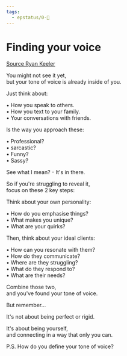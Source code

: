 ```yaml
---
tags:
  - epstatus/0-🌰
---
```

# Finding your voice
[Source Ryan Keeler](https://www.linkedin.com/posts/mrryankeeler_i-dont-know-my-tone-of-voice-yes-you-activity-7259473265729929217-mIJ2?utm_source=share&utm_medium=member_desktop)


You might not see it yet,  
but your tone of voice is already inside of you.  
  
Just think about:  
  
• How you speak to others.  
• How you text to your family.  
• Your conversations with friends.  
  
Is the way you approach these:  
  
• Professional?  
• sarcastic?  
• Funny?  
• Sassy?  
  
See what I mean? - It's in there.  
  
So if you're struggling to reveal it,  
focus on these 2 key steps:  
  
Think about your own personality:  
  
• How do you emphasise things?  
• What makes you unique?  
• What are your quirks?  
  
Then, think about your ideal clients:  
  
• How can you resonate with them?  
• How do they communicate?  
• Where are they struggling?  
• What do they respond to?  
• What are their needs?  
  
Combine those two,  
and you've found your tone of voice.  
  
But remember…  
  
It's not about being perfect or rigid.  
  
It's about being yourself,  
and connecting in a way that only you can.  
  
P.S. How do you define your tone of voice?